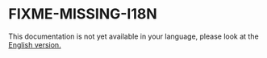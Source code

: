 # FIXME-MISSING-I18N

This documentation is not yet available in your language, please look at the [English version.](../../EN/administration/how-to-migrate-log4j-configuration.md)
